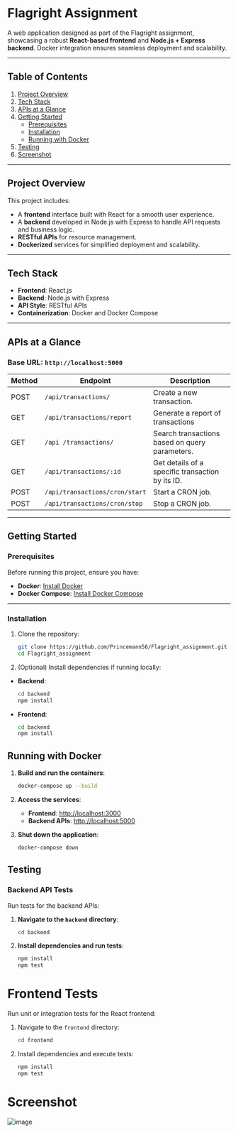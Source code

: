 # Flagright Assignment

A web application designed as part of the Flagright assignment, showcasing a robust **React-based frontend** and **Node.js + Express backend**. Docker integration ensures seamless deployment and scalability.

---

## Table of Contents
1. [Project Overview](#project-overview)
2. [Tech Stack](#tech-stack)
3. [APIs at a Glance](#apis-at-a-glance)
4. [Getting Started](#getting-started)
    - [Prerequisites](#prerequisites)
    - [Installation](#installation)
    - [Running with Docker](#running-with-docker)
5. [Testing](#testing)
6. [Screenshot](#Screenshot)
---

## Project Overview

This project includes:
- A **frontend** interface built with React for a smooth user experience.
- A **backend** developed in Node.js with Express to handle API requests and business logic.
- **RESTful APIs** for resource management.
- **Dockerized** services for simplified deployment and scalability.

---

## Tech Stack

- **Frontend**: React.js
- **Backend**: Node.js with Express
- **API Style**: RESTful APIs
- **Containerization**: Docker and Docker Compose

---

## APIs at a Glance

### Base URL: `http://localhost:5000`

| Method | Endpoint             | Description                  |
|--------|-----------------------|------------------------------|
| POST   | `/api/transactions/`  |Create a new transaction.             |
| GET   | `/api/transactions/report`| Generate a report of transactions            |
| GET    | `/api /transactions/`     | Search transactions based on query parameters.       |
| GET    | `/api/transactions/:id`     | Get details of a specific transaction by its ID.  |
| POST | `/api/transactions/cron/start`     | Start a CRON job.          |
| POST | `/api/transactions/cron/stop`     | Stop a CRON job.          |


---

## Getting Started

### Prerequisites

Before running this project, ensure you have:
- **Docker**: [Install Docker](https://www.docker.com/get-started)
- **Docker Compose**: [Install Docker Compose](https://docs.docker.com/compose/install/)

---

### Installation

1. Clone the repository:
   ```bash
   git clone https://github.com/Princemann56/Flagright_assignment.git
   cd Flagright_assignment
2. (Optional) Install dependencies if running locally:

- **Backend**:
  ```bash
  cd backend
  npm install

- **Frontend**:
  ```bash
  cd backend
  npm install


## Running with Docker

1. **Build and run the containers**:
   ```bash
   docker-compose up --build
2. **Access the services**:
   - **Frontend**: [http://localhost:3000](http://localhost:3000)
   - **Backend APIs**: [http://localhost:5000](http://localhost:5000)

3. **Shut down the application**:
   ```bash
   docker-compose down

## Testing

### Backend API Tests

Run tests for the backend APIs:

1. **Navigate to the `backend` directory**:
   ```bash
   cd backend
2. **Install dependencies and run tests**:
   ```bash
   npm install
   npm test
# Frontend Tests

Run unit or integration tests for the React frontend:

1. Navigate to the `frontend` directory:
   ```bash
   cd frontend
2. Install dependencies and execute tests:
   ```bash
   npm install
   npm test

# Screenshot

![image](https://github.com/user-attachments/assets/253be349-88ac-411b-9e5a-7c76bfcec5ac)
